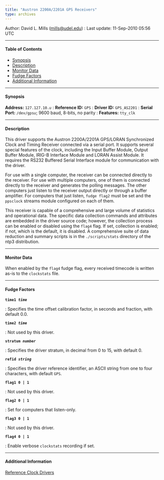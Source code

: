 ```yaml
---
title: "Austron 2200A/2201A GPS Receivers"
type: archives
---
```


Author: David L. Mills (mills@udel.edu)
: Last update: 11-Sep-2010 05:56 UTC

* * *

#### Table of Contents

*   [Synopsis](/archives/drivers/driver10/#synopsis)
*   [Description](/archives/drivers/driver10/#description)
*   [Monitor Data](/archives/drivers/driver10/#monitor-data)
*   [Fudge Factors](/archives/drivers/driver10/#fudge-factors)
*   [Additional Information](/archives/drivers/driver10/#additional-information)

* * *

#### Synopsis

**Address:** <code>127.127.10._u_</code>
: **Reference ID:** `GPS`
: **Driver ID:** `GPS_AS2201`
: **Serial Port:** <code>/dev/gps*u*</code>; 9600 baud, 8-bits, no parity
: **Features:** `tty_clk`

* * *

#### Description

This driver supports the Austron 2200A/2201A GPS/LORAN Synchronized Clock and Timing Receiver connected via a serial port. It supports several special features of the clock, including the Input Buffer Module, Output Buffer Module, IRIG-B Interface Module and LORAN Assist Module. It requires the RS232 Buffered Serial Interface module for communication with the driver.

For use with a single computer, the receiver can be connected directly to the receiver. For use with multiple computers, one of them is connected directly to the receiver and generates the polling messages. The other computers just listen to the receiver output directly or through a buffer amplifier. For computers that just listen, `fudge flag2` must be set and the `ppsclock` streams module configured on each of them.

This receiver is capable of a comprehensive and large volume of statistics and operational data. The specific data collection commands and attributes are embedded in the driver source code; however, the collection process can be enabled or disabled using the `flag4` flag. If set, collection is enabled; if not, which is the default, it is disabled. A comprehensive suite of data reduction and summary scripts is in the `./scripts/stats` directory of the ntp3 distribution.

* * *

#### Monitor Data

When enabled by the `flag4` fudge flag, every received timecode is written as-is to the `clockstats` file.

* * *

#### Fudge Factors

<code>**time1 _time_**</code>

: Specifies the time offset calibration factor, in seconds and fraction, with default 0.0.

<code>**time2 _time_**</code>

: Not used by this driver.

<code>**stratum _number_**</code>

: Specifies the driver stratum, in decimal from 0 to 15, with default 0.

<code>**refid _string_**</code>

: Specifies the driver reference identifier, an ASCII string from one to four characters, with default `GPS`.

<code>**flag1 0 | 1**</code>

: Not used by this driver.

<code>**flag2 0 | 1**</code>

: Set for computers that listen-only.

<code>**flag3 0 | 1**</code>

: Not used by this driver.

<code>**flag4 0 | 1**</code>

: Enable verbose `clockstats` recording if set.

* * *

#### Additional Information

[Reference Clock Drivers](/archives/4.2.8-series/refclock)